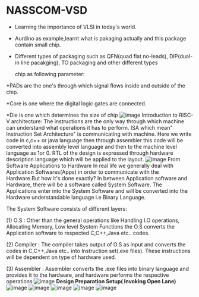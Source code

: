 # NASSCOM-VSD
* Learning the importance of VLSI in today's world.
* Aurdino as example,learnt what is pakaging actually and this package contain small chip.
* Different types of packaging such as QFN(quad flat no-leads), DIP(dual-in line pacakging), TO packaging and other different types

  chip as following parameter:

*PADs are the one's through which signal flows inside and outside of the chip.

*Core is one where the digital logic gates are connected.

*Die is one which determines the size of chip
![image](https://github.com/kriss802/NASSCOM-VSD/assets/124455688/16438dfe-f092-4680-8d26-2e99c4702fc5)
Introduction to RISC-V architecture: The instructions are the only way through which machine can understand what operations it has to perform. ISA which mean" Instruction Set Architecture" is communicating with machine. Here we write code in c,c++ or java language then through assembler this code will be converted into assembly level language and then to the machine level language as 1or 0. RTL of the design is expressed through hardware description language which will be applied to the layout.
![image](https://github.com/kriss802/NASSCOM-VSD/assets/124455688/426154e5-3aca-4ccd-bd98-31cc35c4c2ad)
From Software Applications to Hardware
In real life we generally deal with Application Softwares(Apps) in order to communicate with the Hardware.But how it's done exactly? In between Application software and Hardware, there will be a software called System Software. The Applications enter into the System Software and will be converted into the Hardware understandable language i.e Binary Language.

The System Software consists of different layers:

(1) O.S : Other than the general operations like Handling I.O operations, Allocating Memory, Low level System Functions the O.S converts the Application software to respected C,C++,Java etc.. codes.

(2) Compiler : The compiler takes output of O.S as input and converts the codes in C,C++,Java etc.. into Instruction set(.exe files). These instructions will be dependent on type of hardware used.

(3) Assembler : Assembler converts the .exe files into binary language and provides it to the hardware, and hardware performs the respective operations
![image](https://github.com/kriss802/NASSCOM-VSD/assets/124455688/3530dc13-c9c2-4a8f-b0fc-162278a9940e)
****Design Preparation Setup**( Invoking Open Lane)**
![image](https://github.com/kriss802/NASSCOM-VSD/assets/124455688/b7e5ec1f-6365-4d45-a4aa-f39e230afb6a)
![image](https://github.com/kriss802/NASSCOM-VSD/assets/124455688/87e059d6-636e-4d8c-9591-100012e144a6)
![image](https://github.com/kriss802/NASSCOM-VSD/assets/124455688/be8fc35f-7924-488a-be32-ae305bb4c58b)
![image](https://github.com/kriss802/NASSCOM-VSD/assets/124455688/13fbf459-aae2-4081-8296-e028c26d1c29)
![image](https://github.com/kriss802/NASSCOM-VSD/assets/124455688/e8ce7944-401c-40d5-aabc-1c2fe97a4602)








